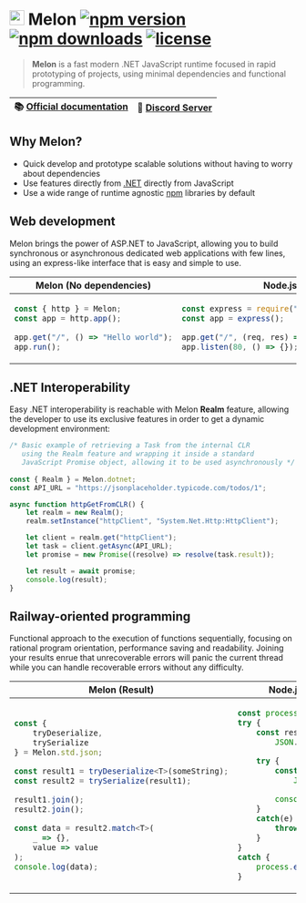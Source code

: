 # <img src="https://avatars.githubusercontent.com/u/105192336?s=400&u=4375e36be647d2a64727bbefc2382c2801897b39&v=4" width="26"> Melon [![npm version](https://badgen.net/npm/v/melon-runtime/)](https://www.npmjs.com/package/melon-runtime) [![npm downloads](https://badgen.net/npm/dm/melon-runtime)](https://www.npmjs.com/package/melon-runtime) [![license](https://badgen.net/github/license/MelonRuntime/Melon)](#)

> **Melon** is a fast modern .NET JavaScript runtime focused in rapid prototyping of projects, using minimal dependencies and functional programming.

| 📚 [Official documentation](https://github.com/MelonRuntime/Melon/wiki) | 💬 [Discord Server](https://discord.gg/wDJDT9Yq7C) |
| - | - |

## Why Melon?

- Quick develop and prototype scalable solutions without having to worry about dependencies
- Use features directly from [.NET](https://dotnet.microsoft.com/en-us/) directly from JavaScript
- Use a wide range of runtime agnostic [npm](https://npmjs.com) libraries by default 

## Web development

Melon brings the power of ASP.NET to JavaScript, allowing you to build synchronous or asynchronous dedicated web applications with few lines, using an express-like interface that is easy and simple to use.

<table>
    <thead>
        <tr>
            <th>
                Melon (No dependencies)
            </th>
            <th>
                Node.js (Express)
            </th>
        </tr>
    </thead>
    <tbody>
        <tr>
            <td> 


```ts
const { http } = Melon;
const app = http.app();

app.get("/", () => "Hello world");
app.run();
```
</td><td>

```js
const express = require("express");
const app = express();

app.get("/", (req, res) => res.send("Hello world"));
app.listen(80, () => {});
```
</td></tr></tbody></table>

## .NET Interoperability

Easy .NET interoperability is reachable with Melon **Realm** feature, allowing the developer to use its exclusive features in order to get
a dynamic development environment:

```ts
/* Basic example of retrieving a Task from the internal CLR
   using the Realm feature and wrapping it inside a standard
   JavaScript Promise object, allowing it to be used asynchronously */
   
const { Realm } = Melon.dotnet;
const API_URL = "https://jsonplaceholder.typicode.com/todos/1";

async function httpGetFromCLR() {
    let realm = new Realm();
    realm.setInstance("httpClient", "System.Net.Http:HttpClient");

    let client = realm.get("httpClient");
    let task = client.getAsync(API_URL);
    let promise = new Promise((resolve) => resolve(task.result));

    let result = await promise;
    console.log(result);
}
```

## Railway-oriented programming

Functional approach to the execution of functions sequentially, focusing on rational program orientation, performance saving and
readability. Joining your results enrue that unrecoverable errors will panic the current thread while you can handle recoverable errors without any difficulty.

<table>
    <thead>
        <tr>
            <th>
                Melon (Result)
            </th>
            <th>
                Node.js (try-catch hell)
            </th>
        </tr>
    </thead>
    <tbody>
        <tr>
            <td> 


```ts
const { 
    tryDeserialize, 
    trySerialize 
} = Melon.std.json;

const result1 = tryDeserialize<T>(someString);
const result2 = trySerialize(result1);

result1.join();
result2.join();

const data = result2.match<T>(
    _ => {}, 
    value => value
);
console.log(data);
```
</td><td>

```js
const process = require('process');
try {
    const result1 = 
        JSON.parse(someString);

    try {
        const result2 = 
            JSON.stringify(result1);

        console.log(result2);
    }
    catch(e) {
        throw(e);
    }
}
catch {
    process.exit(0);
}
```
</td></tr></tbody></table>

